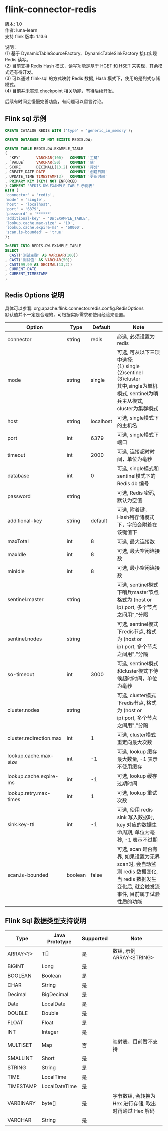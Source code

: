 # flink-connector-redis

版本: 1.0  
作者: luna-learn  
支持 flink 版本: 1.13.6

说明：  
(1) 基于 DynamicTableSourceFactory、DynamicTableSinkFactory 接口实现 Redis 读写。  
(2) 目前支持 Redis Hash 模式，读写功能是基于 HGET 和 HSET 来实现，其余模式还有待开发。  
(3) 可以通过 flink-sql 的方式映射 Redis 数据, Hash 模式下，使用的是列式存储模式。  
(4) 目前并未实现 checkpoint 相关功能，有待后续开发。

后续有时间会慢慢完善功能，有问题可以留言讨论。

## Flink sql 示例

```sql
CREATE CATALOG REDIS WITH ('type' = 'generic_in_memory');

CREATE DATABASE IF NOT EXISTS REDIS.DW;

CREATE TABLE REDIS.DW.EXAMPLE_TABLE
(
  `KEY`       VARCHAR(100)   COMMENT '主键'
, `VALUE`     VARCHAR(50)    COMMENT '值'
, SCORE       DECIMALL(13,2) COMMENT '得分'
, CREATE_DATE DATE           COMMENT '创建日期'
, UPDATE_TIME TIMESTAMP(3)   COMMENT '更新时间'
, PRIMARY KEY (KEY) NOT ENFORCED
) COMMENT 'REDIS.DW.EXAMPLE_TABLE.示例表'
WITH (
'connector' = 'redis',
'mode' = 'single',
'host' = 'localhost',
'port' = '6379',
'password' = '******'
'additional-key' = 'DW:EXAMPLE_TABLE',
'lookup.cache.max-size' = '10',
'lookup.cache.expire-ms' = '60000',
'scan.is-bounded' = 'true'
);

InSERT INTO REDIS.DW.EXAMPLE_TABLE
SELECT 
  CAST('测试主键' AS VARCHAR(100))
, CAST('测试值' AS VARCHAR(50))
, CAST(99.99 AS DECIMAL(13,2))
, CURRENT_DATE
, CURRENT_TIMESTAMP
;
```

## Redis Options 说明
具体可以参看: org.apache.flink.connector.redis.config.RedisOptions  
默认值并不一定是合理的，可根据实际需求和使用经验来设置。

|Option|Type|Default|Note|
|---|---|---|---|
|connector|string|redis|必选, 必须设置为 redis|
|mode|string|single|可选, 可从以下三项中选择: <br>(1) single<br>(2)sentinel<br>(3)cluster<br>其中,single为单机模式, sentinel为哨兵主从模式, cluster为集群模式|
|host|string|localhost|可选, single模式下的主机名|
|port|int|6379|可选, single模式下端口|
|timeout|int|2000|可选, 连接超时时间，单位为毫秒|
|database|int|0|可选, single模式和sentinel模式下的Redis db 编号|
|password|string| |可选, Redis 密码, 默认为空值 |
|additional-key|string|default|可选, 附着键，Hash列存储模式下，字段会附着在该键值下|
|maxTotal|int|8|可选, 最大连接数 |
|maxIdle|int|8|可选, 最大空闲连接数 |
|minIdle|int|8|可选, 最小空闲连接数|
|sentinel.master|string| |可选, sentinel模式下哨兵master节点, 格式为 (host or ip):port, 多个节点之间用","分隔 |
|sentinel.nodes|string| |可选, sentinel模式下redis节点, 格式为 (host or ip):port, 多个节点之间用","分隔 |
|so-timeout|int|3000|可选, sentinel模式和cluster模式下侍候超时时间，单位为毫秒 |
|cluster.nodes|string| |可选, cluster模式下redis节点, 格式为 (host or ip):port, 多个节点之间用","分隔 |
|cluster.redirection.max|int|1|可选, cluster模式重定向最大次数 |
|lookup.cache.max-size|int|-1|可选, lookup 缓存最大数量, -1 表示不使用缓存 |
|lookup.cache.expire-ms|int|-1|可选, lookup 缓存过期时间 |
|lookup.retry.max-times|int|1|可选, lookup 重试次数 |
|sink.key-ttl|int|-1|可选, 使用 redis sink 写入数据时, key 对应的数据生命周期, 单位为毫秒, -1 表示不过期 |
|scan.is-bounded|boolean|false|可选, scan 是否有界, 如果设置为无界scan时, 会自动监测 redis 数据变化, 当 redis 数据发生变化后, 就会触发流事件, 目前属于试验性质的功能 |


## Flink Sql 数据类型支持说明
|Type|Java Prototype|Supported|Note|
|---|---|---|---|
|ARRAY<?>|T[]|是|数组, 示例 ARRAY&lt;STRING&gt;|
|BIGINT|Long|是| |
|BOOLEAN|Boolean|是| |
|CHAR|String|是| |
|Decimal|BigDecimal|是| |
|Date|LocalDate|是| |
|DOUBLE|Double|是| |
|FLOAT|Float|是| |
|INT|Integer|是| |
|MULTISET|Map|否|映射表，目前暂不支持|
|SMALLINT|Short|是| |
|STRING|String|是| |
|TIME|LocalTime|是| |
|TIMESTAMP|LocalDateTime|是|
|VARBINARY|byte[]|是|字节数组, 会转换为 Hex 进行存储, 取出时再通过 Hex 解码|
|VARCHAR|String|是| |
